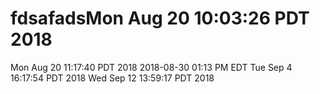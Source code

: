 # fdsafadsMon Aug 20 10:03:26 PDT 2018
Mon Aug 20 11:17:40 PDT 2018
2018-08-30 01:13 PM EDT Tue Sep 4 16:17:54 PDT 2018
Wed Sep 12 13:59:17 PDT 2018
